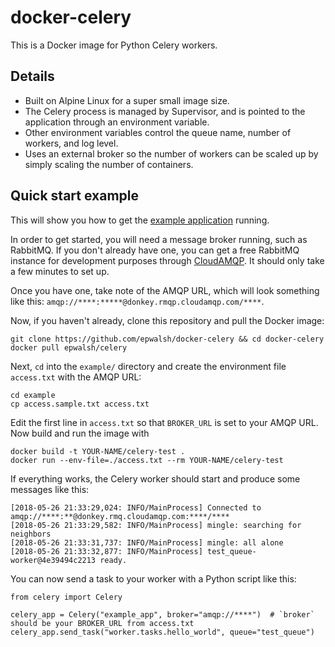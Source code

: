 # docker-celery

This is a Docker image for Python Celery workers.

## Details

- Built on Alpine Linux for a super small image size.
- The Celery process is managed by Supervisor, and is pointed to the application
through an environment variable.
- Other environment variables control the queue name, number of workers, and
log level.
- Uses an external broker so the number of workers can be scaled up by simply scaling the number of containers.

## Quick start example

This will show you how to get the
[example application](https://github.com/epwalsh/docker-celery/tree/master/example)
running.

In order to get started, you will need a message broker running, such as RabbitMQ.
If you don't already have one, you can get a free RabbitMQ instance for development
purposes through [CloudAMQP](https://customer.cloudamqp.com/instance/create?plan=lemur).
It should only take a few minutes to set up.

Once you have one, take note of the AMQP URL, which will look something like this:
`amqp://****:*****@donkey.rmqp.cloudamqp.com/****`.

Now, if you haven't already, clone this repository and pull the Docker image:

```
git clone https://github.com/epwalsh/docker-celery && cd docker-celery
docker pull epwalsh/celery
```

Next, `cd` into the `example/` directory and create the environment file `access.txt`
with the AMQP URL:

```
cd example
cp access.sample.txt access.txt
```

Edit the first line in `access.txt` so that `BROKER_URL` is set to your AMQP URL.
Now build and run the image with

```
docker build -t YOUR-NAME/celery-test .
docker run --env-file=./access.txt --rm YOUR-NAME/celery-test
```

If everything works, the Celery worker should start and produce some messages
like this:

```
[2018-05-26 21:33:29,024: INFO/MainProcess] Connected to amqp://****:**@donkey.rmq.cloudamqp.com:****/****
[2018-05-26 21:33:29,582: INFO/MainProcess] mingle: searching for neighbors
[2018-05-26 21:33:31,737: INFO/MainProcess] mingle: all alone
[2018-05-26 21:33:32,877: INFO/MainProcess] test_queue-worker@4e39494c2213 ready.
```

You can now send a task to your worker with a Python script like this:

```
from celery import Celery

celery_app = Celery("example_app", broker="amqp://****")  # `broker` should be your BROKER_URL from access.txt
celery_app.send_task("worker.tasks.hello_world", queue="test_queue")
```
